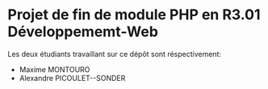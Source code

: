 <h1> Projet de fin de module PHP en R3.01 Développememt-Web </h1>
<p>
  Les deux étudiants travaillant sur ce dépôt sont réspectivement: <br>
  <ul>
    <li>
      Maxime MONTOURO
    </li>
    <li>
      Alexandre PICOULET--SONDER
    </li>
  </ul>
</p>
